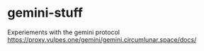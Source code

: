 # gemini-stuff
Experiements with the gemini protocol https://proxy.vulpes.one/gemini/gemini.circumlunar.space/docs/
